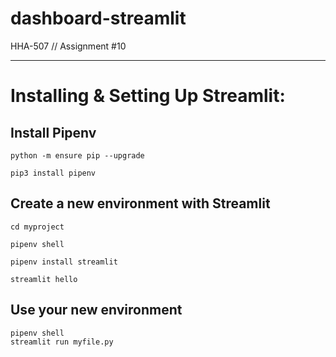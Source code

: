 # dashboard-streamlit
HHA-507 // Assignment #10



---

# Installing & Setting Up Streamlit:
## Install Pipenv

```
python -m ensure pip --upgrade

pip3 install pipenv
```

## Create a new environment with Streamlit

```
cd myproject

pipenv shell

pipenv install streamlit

streamlit hello
```

## Use your new environment
```
pipenv shell
streamlit run myfile.py
```